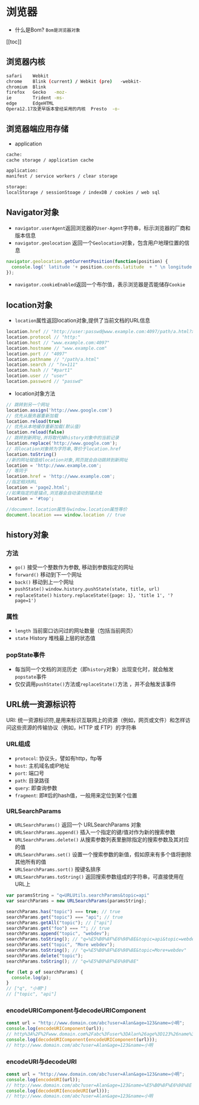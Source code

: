 # 浏览器

- 什么是Bom? `Bom是浏览器对象`

[[toc]]

## 浏览器内核

<CodeBlock>

```bash
safari    Webkit
chrome    Blink (current) / Webkit (pre)   -webkit-
chromium  Blink
firefox   Gecko   -moz-
ie        Trident -ms-
edge      EdgeHTML
Opera12.17及更早版本曾经采用的内核  Presto  -o-
```

</CodeBlock>

## 浏览器端应用存储

- application

<CodeBlock>

```bash
cache:
cache storage / application cache

application:
manifest / service workers / clear storage

storage:
localStorage / sessionStoage / indexDB / cookies / web sql
```

</CodeBlock>

## Navigator对象

- `navigator.userAgent`返回浏览器的`User-Agent`字符串，标示浏览器的厂商和版本信息
- `navigator.geolocation` 返回一个`Geolocation`对象，包含用户地理位置的信息

<CodeBlock>

  ```js
  navigator.geolocation.getCurrentPosition(function(position) {
    console.log(' latitude '+ position.coords.latitude  + " \n longitude " + position.coords.longitude)
  });
  ```

</CodeBlock>

- `navigator.cookieEnabled`返回一个布尔值，表示浏览器是否能储存`Cookie`

## location对象

- `location`属性返回location对象,提供了当前文档的URL信息

<CodeBlock>

```js
location.href // "http://user:passwd@www.example.com:4097/path/a.html?x=111#part1"
location.protocol // "http:"
location.host // "www.example.com:4097"
location.hostname // "www.example.com"
location.port // "4097"
location.pathname // "/path/a.html"
location.search // "?x=111"
location.hash // "#part1"
location.user // "user"
location.password // "passwd"
```

</CodeBlock>

- location对象方法

<CodeBlock>

```js
// 跳转到另一个网址
location.assign('http://www.google.com')
// 优先从服务器重新加载
location.reload(true)
// 优先从本地缓存重新加载(默认值)
location.reload(false)
// 跳转到新网址,并将取代掉history对象中的当前记录
location.replace('http://www.google.com');
// 将location对象转为字符串,等价于location.href
location.toString()
//新的网址赋值给location对象,网页就会自动跳转到新网址
location = 'http://www.example.com';
// 等同于
location.href = 'http://www.example.com';
//指定相对URL
location = 'page2.html';
//如果指定的是锚点,浏览器会自动滚动到锚点处
location = '#top';

//document.location属性与window.location属性等价
document.location === window.location // true
```

</CodeBlock>

## history对象

### 方法

- `go()` 接受一个整数作为参数, 移动到参数指定的网址
- `forward()` 移动到下一个网址
- `back()` 移动到上一个网址
- `pushState()` `window.history.pushState(state, title, url)`
- `replaceState()` `history.replaceState({page: 1}, 'title 1', '?page=1')`

### 属性

- `length` 当前窗口访问过的网址数量（包括当前网页）
- `state` History 堆栈最上层的状态值

### popState事件

- 每当同一个文档的浏览历史（即`history`对象）出现变化时，就会触发`popstate`事件
- 仅仅调用`pushState()`方法或`replaceState()`方法 ，并不会触发该事件

## URL统一资源标识符

URI: 统一资源标识符,是用来标识互联网上的资源（例如，网页或文件）和怎样访问这些资源的传输协议（例如，HTTP 或 FTP）的字符串

### URL组成

- `protocol`: 协议头，譬如有http，ftp等
- `host`: 主机域名或IP地址
- `port`: 端口号
- `path`: 目录路径
- `query`: 即查询参数
- `fragment`: 即#后的hash值，一般用来定位到某个位置

### URLSearchParams

- `URLSearchParams()` 返回一个 URLSearchParams 对象
- `URLSearchParams.append()` 插入一个指定的键/值对作为新的搜索参数
- `URLSearchParams.delete()` 从搜索参数列表里删除指定的搜索参数及其对应的值
- `URLSearchParams.set()` 设置一个搜索参数的新值，假如原来有多个值将删除其他所有的值
- `URLSearchParams.sort()` 按键名排序
- `URLSearchParams.toString()` 返回搜索参数组成的字符串，可直接使用在URL上

<CodeBlock>

```js
var paramsString = "q=URLUtils.searchParams&topic=api"
var searchParams = new URLSearchParams(paramsString);

searchParams.has("topic") === true; // true
searchParams.get("topic") === "api"; // true
searchParams.getAll("topic"); // ["api"]
searchParams.get("foo") === ""; // true
searchParams.append("topic", "webdev");
searchParams.toString(); // "q=%E5%B0%8F%E6%98%8E&topic=api&topic=webdev"
searchParams.set("topic", "More webdev");
searchParams.toString(); // "q=%E5%B0%8F%E6%98%8E&topic=More+webdev"
searchParams.delete("topic");
searchParams.toString(); // "q=%E5%B0%8F%E6%98%8E"

for (let p of searchParams) {
  console.log(p);
}
// ["q", "小明"]
// ["topic", "api"]
```

</CodeBlock>

### encodeURIComponent与decodeURIComponent

<CodeBlock show>

```js
const url = "http://www.domain.com/abc?user=Alan&age=123&name=小明";
console.log(encodeURIComponent(url));
// http%3A%2F%2Fwww.domain.com%2Fabc%3Fuser%3DAlan%26age%3D123%26name%3D%E5%B0%8F%E6%98%8E
console.log(decodeURIComponent(encodeURIComponent(url)));
// http://www.domain.com/abc?user=Alan&age=123&name=小明
```

</CodeBlock>

### encodeURI与decodeURI

<CodeBlock show>

```js
const url = "http://www.domain.com/abc?user=Alan&age=123&name=小明";
console.log(encodeURI(url));
// http://www.domain.com/abc?user=Alan&age=123&name=%E5%B0%8F%E6%98%8E
console.log(decodeURI(encodeURI(url)));
// http://www.domain.com/abc?user=Alan&age=123&name=小明
```

</CodeBlock>
